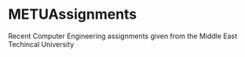 # METUAssignments
Recent Computer Engineering assignments given from the Middle East Techincal University
